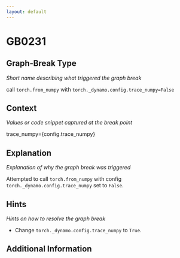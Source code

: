 ```yaml
---
layout: default
---
```

# GB0231

## Graph-Break Type
*Short name describing what triggered the graph break*

call `torch.from_numpy` with `torch._dynamo.config.trace_numpy=False`

## Context
*Values or code snippet captured at the break point*

trace_numpy={config.trace_numpy}

## Explanation
*Explanation of why the graph break was triggered*

Attempted to call `torch.from_numpy` with config `torch._dynamo.config.trace_numpy` set to `False`.

## Hints
*Hints on how to resolve the graph break*

- Change `torch._dynamo.config.trace_numpy` to `True`.


## Additional Information

<!-- ADDITIONAL INFORMATION START - Add custom information below this line -->

<!-- ADDITIONAL INFORMATION END -->

